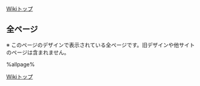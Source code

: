 [Wikiトップ](./)

## 全ページ

※ このページのデザインで表示されている全ページです。旧デザインや他サイトのページは含まれません。

%allpage%

[Wikiトップ](./)
